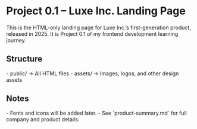 <h1>Project 0.1 – Luxe Inc. Landing Page</h1>

This is the HTML-only landing page for Luxe Inc.’s first-generation product, released in 2025.
It is Project 0.1 of my frontend development learning journey.

<h2>Structure</h2>
- public/ → All HTML files
- assets/ → Images, logos, and other design assets

<h2>Notes</h2>
- Fonts and icons will be added later.
- See `product-summary.md` for full company and product details.
 
 
